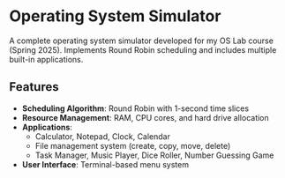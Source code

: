 # Operating System Simulator

A complete operating system simulator developed for my OS Lab course (Spring 2025). Implements Round Robin scheduling and includes multiple built-in applications.

## Features

- **Scheduling Algorithm**: Round Robin with 1-second time slices
- **Resource Management**: RAM, CPU cores, and hard drive allocation
- **Applications**:
  - Calculator, Notepad, Clock, Calendar
  - File management system (create, copy, move, delete)
  - Task Manager, Music Player, Dice Roller, Number Guessing Game
- **User Interface**: Terminal-based menu system
